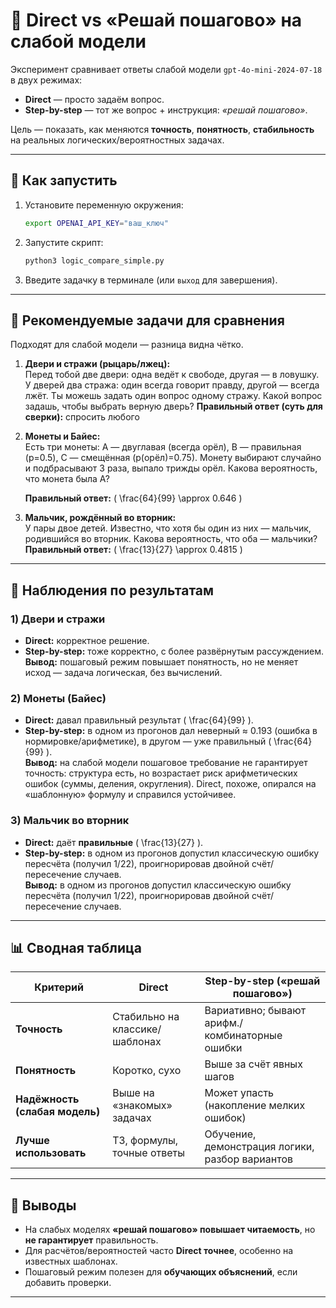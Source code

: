 # 🧩 Direct vs «Решай пошагово» на слабой модели

Эксперимент сравнивает ответы слабой модели `gpt-4o-mini-2024-07-18` в двух режимах:

- **Direct** — просто задаём вопрос.
- **Step-by-step** — тот же вопрос + инструкция: _«решай пошагово»_.

Цель — показать, как меняются **точность**, **понятность**, **стабильность** на реальных логических/вероятностных задачах.

---

## 🚀 Как запустить

1. Установите переменную окружения:
   ```bash
   export OPENAI_API_KEY="ваш_ключ"
   ```
2. Запустите скрипт:
   ```bash
   python3 logic_compare_simple.py
   ```
3. Введите задачку в терминале (или `выход` для завершения).

---

## 🔢 Рекомендуемые задачи для сравнения

Подходят для слабой модели — разница видна чётко.

1. **Двери и стражи (рыцарь/лжец):**  
    Перед тобой две двери: одна ведёт к свободе, другая — в ловушку. У дверей два стража: один всегда говорит правду, другой — всегда лжёт. Ты можешь задать один вопрос одному стражу. Какой вопрос задашь, чтобы выбрать верную дверь?
   **Правильный ответ (суть для сверки):** спросить любого

2. **Монеты и Байес:**  
   Есть три монеты: A — двуглавая (всегда орёл), B — правильная (p=0.5), C — смещённая (p(орёл)=0.75). Монету выбирают случайно и подбрасывают 3 раза, выпало трижды орёл. Какова вероятность, что монета была A?

   **Правильный ответ:** \( \frac{64}{99} \approx 0.646 \)

3. **Мальчик, рождённый во вторник:**  
    У пары двое детей. Известно, что хотя бы один из них — мальчик, родившийся во вторник. Какова вероятность, что оба — мальчики?  
   **Правильный ответ:** \( \frac{13}{27} \approx 0.4815 \)

---

## 🔎 Наблюдения по результатам

### 1) Двери и стражи

- **Direct:** корректное решение.
- **Step-by-step:** тоже корректно, с более развёрнутым рассуждением.
  **Вывод:** пошаговый режим повышает понятность, но не меняет исход — задача логическая, без вычислений.

### 2) Монеты (Байес)

- **Direct:** давал правильный результат \( \frac{64}{99} \).
- **Step-by-step:** в одном из прогонов дал неверный ≈ 0.193 (ошибка в нормировке/арифметике), в другом — уже правильный \( \frac{64}{99} \).  
  **Вывод:** на слабой модели пошаговое требование не гарантирует точность: структура есть, но возрастает риск арифметических ошибок (суммы, деления, округления). Direct, похоже, опирался на «шаблонную» формулу и справился устойчивее.

### 3) Мальчик во вторник

- **Direct:** даёт **правильные** \( \frac{13}{27} \).
- **Step-by-step:** в одном из прогонов допустил классическую ошибку пересчёта (получил 1/22), проигнорировав двойной счёт/пересечение случаев.  
  **Вывод:** в одном из прогонов допустил классическую ошибку пересчёта (получил 1/22), проигнорировав двойной счёт/пересечение случаев.

---

## 📊 Сводная таблица

| Критерий                       | Direct                         | Step-by-step («решай пошагово»)                 |
| ------------------------------ | ------------------------------ | ----------------------------------------------- |
| **Точность**                   | Стабильно на классике/шаблонах | Вариативно; бывают арифм./комбинаторные ошибки  |
| **Понятность**                 | Коротко, сухо                  | Выше за счёт явных шагов                        |
| **Надёжность (слабая модель)** | Выше на «знакомых» задачах     | Может упасть (накопление мелких ошибок)         |
| **Лучше использовать**         | ТЗ, формулы, точные ответы     | Обучение, демонстрация логики, разбор вариантов |

---

## 🎯 Выводы

- На слабых моделях **«решай пошагово» повышает читаемость**, но **не гарантирует** правильность.
- Для расчётов/вероятностей часто **Direct точнее**, особенно на известных шаблонах.
- Пошаговый режим полезен для **обучающих объяснений**, если добавить проверки.

---

